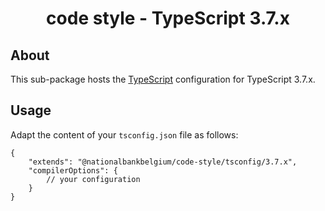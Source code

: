 <h1 align="center">
   code style - TypeScript 3.7.x
</h1>

## About

This sub-package hosts the [TypeScript](https://www.typescriptlang.org/) configuration for TypeScript 3.7.x.

## Usage

Adapt the content of your `tsconfig.json` file as follows:

```text
{
	"extends": "@nationalbankbelgium/code-style/tsconfig/3.7.x",
	"compilerOptions": {
		// your configuration
	}
}
```
